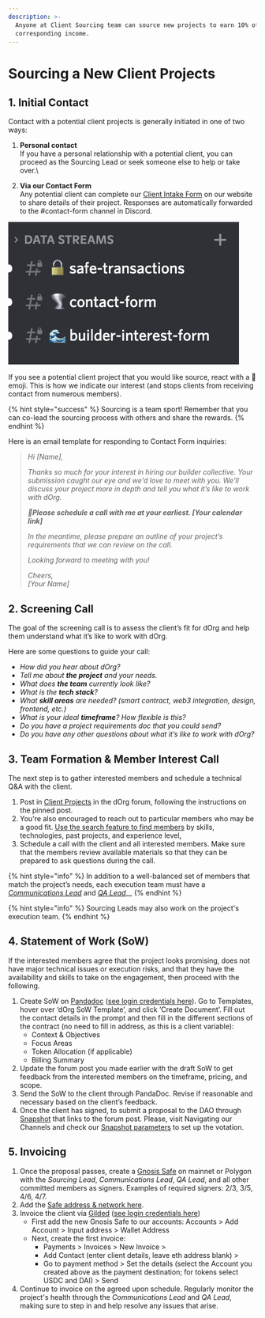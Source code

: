 ```yaml
---
description: >-
  Anyone at Client Sourcing team can source new projects to earn 10% of the
  corresponding income.
---
```


# Sourcing a New Client Projects

## **1. Initial Contact**

Contact with a potential client projects is generally initiated in one of two ways:

1. **Personal contact**\
   If you have a personal relationship with a potential client, you can proceed as the Sourcing Lead or seek someone else to help or take over.\

2. **Via our Contact Form**\
   Any potential client can complete our [Client Intake Form](https://airtable.com/shrDwCltoS7MHDfsT) on our website to share details of their project. Responses are automatically forwarded to the #contact-form channel in Discord.&#x20;

![](<../.gitbook/assets/Screenshot 2022-01-03 at 18.01.07.png>)

If you see a potential client project that you would like source, react with a 👋 emoji. This is how we indicate our interest (and stops clients from receiving contact from numerous members).

{% hint style="success" %}
Sourcing is a team sport! Remember that you can co-lead the sourcing process with others and share the rewards.
{% endhint %}

Here is an email template for responding to Contact Form inquiries:

> _Hi \[Name],_
>
> _Thanks so much for your interest in hiring our builder collective. Your submission caught our eye and we'd love to meet with you. We'll discuss your project more in depth and tell you what it’s like to work with dOrg._
>
> _🤙**Please schedule a call with me at your earliest. \[Your calendar link]**_
>
> _In the meantime, please prepare an outline of your project’s requirements that we can review on the call._
>
> _Looking forward to meeting with you!_
>
> _Cheers,_\
> _\[Your Name]_

## 2. Screening Call

The goal of the screening call is to assess the client’s fit for dOrg and help them understand what it’s like to work with dOrg.&#x20;

Here are some questions to guide your call:

* _How did you hear about dOrg?_
* _Tell me about **the project** and your needs._
* _What does **the team** currently look like?_
* _What is the **tech stack**?_
* _What **skill areas** are needed? (smart contract, web3 integration, design, frontend, etc.)_
* _What is your ideal **timeframe**? How flexible is this?_
* _Do you have a project requirements doc that you could send?_
* _Do you have any other questions about what it’s like to work with dOrg?_

## 3. Team Formation & Member Interest Call

The next step is to gather interested members and schedule a technical Q\&A with the client.

1. Post in [Client Projects](https://forum.dorg.tech/t/about-the-client-projects-category/19) in the dOrg forum, following the instructions on the pinned post.
2. You're also encouraged to reach out to particular members who may be a good fit. [Use the search feature to find members](https://forum.dorg.tech/search?search\_type=users) by skills, technologies, past projects, and experience level[.](https://forum.dorg.tech/search?search\_type=users)
3. Schedule a call with the client and all interested members. Make sure that the members review available materials so that they can be prepared to ask questions during the call.

{% hint style="info" %}
In addition to a well-balanced set of members that match the project’s needs, each execution team must have a [_Communications Lead_](comms-lead.md) and [_QA Lead_](qa-lead.md)__
{% endhint %}

{% hint style="info" %}
Sourcing Leads may also work on the project's execution team.
{% endhint %}

## 4. Statement of Work (SoW)

If the interested members agree that the project looks promising, does not have major technical issues or execution risks, and that they have the availability and skills to take on the engagement, then proceed with the following.

1. Create SoW on [Pandadoc](https://app.pandadoc.com/a/#/templates-next?sortBy=name\&direction=asc\&displayMode=folders\_first\&mainFilter=all) ([see login credentials here](https://docs.google.com/spreadsheets/d/18QXB9Ski8OxHRiELfxq8DcahYFhNnEKPEM20kRjeuYA/edit?usp=sharing)). Go to Templates, hover over ‘dOrg SoW Template’, and click ‘Create Document’. Fill out the contact details in the prompt and then fill in the different sections of the contract (no need to fill in address, as this is a client variable):
   * Context & Objectives
   * Focus Areas
   * Token Allocation (if applicable)
   * Billing Summary
2. Update the forum post you made earlier with the draft SoW to get feedback from the interested members on the timeframe, pricing, and scope.
3. Send the SoW to the client through PandaDoc. Revise if reasonable and necessary based on the client’s feedback.
4. Once the client has signed, to submit a proposal to the DAO through [Snapshot](https://snapshot.org/#/dorg.eth) that links to the forum post. Please, visit Navigating our Channels and check our [Snapshot parameters](navigating.md) to set up the votation.&#x20;

## 5. Invoicing&#x20;

1. Once the proposal passes, create a [Gnosis Safe](https://gnosis-safe.io/app/#/welcome) on mainnet or Polygon with the _Sourcing Lead_, _Communications Lead_, _QA Lead_, and all other committed members as signers. Examples of required signers: 2/3, 3/5, 4/6, 4/7.
2. Add the [Safe address & network here](https://docs.google.com/spreadsheets/d/1YsjXSFajJD2O1ZS8wyqcbkxAM0yjoeyhtt-jp\_7oZsQ/edit#gid=0).
3. Invoice the client via [Gilded](https://app.gilded.finance/auth/login) ([see login credentials here](https://docs.google.com/spreadsheets/d/18QXB9Ski8OxHRiELfxq8DcahYFhNnEKPEM20kRjeuYA/edit?usp=sharing))
   * First add the new Gnosis Safe to our accounts: Accounts > Add Account > Input address > Wallet Address
   * Next, create the first invoice:
     * Payments > Invoices > New Invoice >&#x20;
     * Add Contact (enter client details, leave eth address blank)  >
     * Go to payment method > Set the details (select the Account you created above as the payment destination; for tokens select USDC and DAI) > Send
4. Continue to invoice on the agreed upon schedule. Regularly monitor the project's health through the _Communications Lead_ and _QA Lead_, making sure to step in and help resolve any issues that arise.
